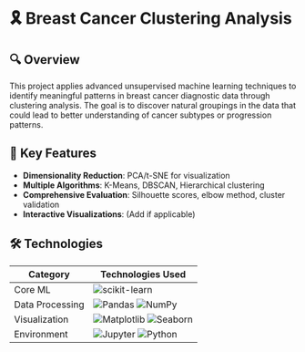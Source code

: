 # 🎗️ Breast Cancer Clustering Analysis

## 🔍 Overview
This project applies advanced unsupervised machine learning techniques to identify meaningful patterns in breast cancer diagnostic data through clustering analysis. The goal is to discover natural groupings in the data that could lead to better understanding of cancer subtypes or progression patterns.

## 🌟 Key Features
- **Dimensionality Reduction**: PCA/t-SNE for visualization
- **Multiple Algorithms**: K-Means, DBSCAN, Hierarchical clustering
- **Comprehensive Evaluation**: Silhouette scores, elbow method, cluster validation
- **Interactive Visualizations**: (Add if applicable)

## 🛠️ Technologies
| Category        | Technologies Used |
|-----------------|-------------------|
| Core ML         | ![scikit-learn](https://img.shields.io/badge/scikit--learn-%23F7931E.svg?style=for-the-badge&logo=scikit-learn&logoColor=white) |
| Data Processing | ![Pandas](https://img.shields.io/badge/pandas-%23150458.svg?style=for-the-badge&logo=pandas&logoColor=white) ![NumPy](https://img.shields.io/badge/numpy-%23013243.svg?style=for-the-badge&logo=numpy&logoColor=white) |
| Visualization   | ![Matplotlib](https://img.shields.io/badge/Matplotlib-%23ffffff.svg?style=for-the-badge&logo=Matplotlib&logoColor=black) ![Seaborn](https://img.shields.io/badge/Seaborn-%230C7BDC.svg?style=for-the-badge) |
| Environment     | ![Jupyter](https://img.shields.io/badge/Jupyter-F37626.svg?style=for-the-badge&logo=Jupyter&logoColor=white) ![Python](https://img.shields.io/badge/Python-3776AB?style=for-the-badge&logo=python&logoColor=white) |


